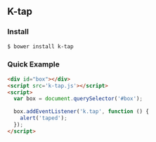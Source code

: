 ## K-tap

### Install

```bash
$ bower install k-tap
```

### Quick Example

```html
<div id="box"></div>
<script src='k-tap.js'></script>
<script>
  var box = document.querySelector('#box');

  box.addEventListener('k.tap', function () {
    alert('taped');
  });
</script>
```